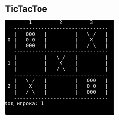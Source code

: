 # TicTacToe
![Image of TicTacToe](https://github.com/Yolshin195/TicTacToe/blob/master/TicTacToe.png?raw=true)
